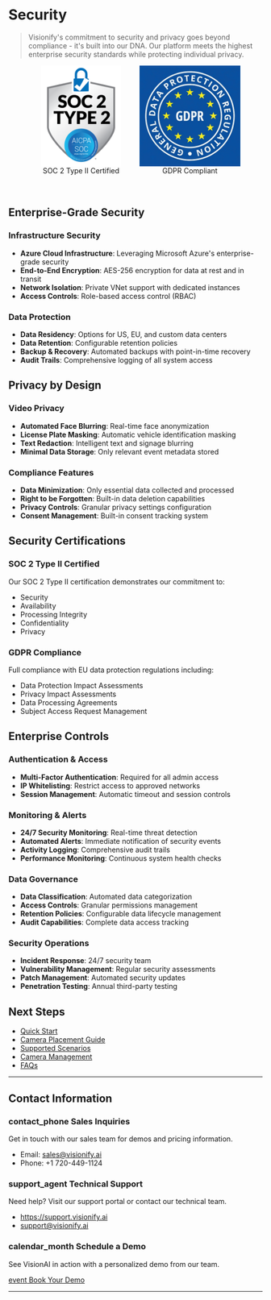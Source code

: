 # Security

> Visionify's commitment to security and privacy goes beyond compliance - it's built into our DNA. Our platform meets the highest enterprise security standards while protecting individual privacy.

<div class="certification-badges" style="display: flex; justify-content: center; gap: 1rem; align-items: flex-start;">
    <figure style="margin: 0; text-align: center; height: 250px; display: flex; flex-direction: column;">
        <img src="../../img/visionify-soc-2-type-2-compliance.png" width="200" style="height: 200px; object-fit: contain;" alt="SOC2 Type 2">
        <figcaption>SOC 2 Type II Certified</figcaption>
    </figure>
    <figure style="margin: 0; text-align: center; height: 250px; display: flex; flex-direction: column;">
        <img src="../../img/visionify-gdpr-compliance.jpg" width="200" style="height: 200px; object-fit: contain;" alt="GDPR">
        <figcaption>GDPR Compliant</figcaption>
    </figure>
</div>

## Enterprise-Grade Security

### Infrastructure Security
- **Azure Cloud Infrastructure**: Leveraging Microsoft Azure's enterprise-grade security
- **End-to-End Encryption**: AES-256 encryption for data at rest and in transit
- **Network Isolation**: Private VNet support with dedicated instances
- **Access Controls**: Role-based access control (RBAC)

### Data Protection
- **Data Residency**: Options for US, EU, and custom data centers
- **Data Retention**: Configurable retention policies
- **Backup & Recovery**: Automated backups with point-in-time recovery
- **Audit Trails**: Comprehensive logging of all system access

## Privacy by Design

### Video Privacy
- **Automated Face Blurring**: Real-time face anonymization
- **License Plate Masking**: Automatic vehicle identification masking
- **Text Redaction**: Intelligent text and signage blurring
- **Minimal Data Storage**: Only relevant event metadata stored

### Compliance Features
- **Data Minimization**: Only essential data collected and processed
- **Right to be Forgotten**: Built-in data deletion capabilities
- **Privacy Controls**: Granular privacy settings configuration
- **Consent Management**: Built-in consent tracking system

## Security Certifications

### SOC 2 Type II Certified
Our SOC 2 Type II certification demonstrates our commitment to:

- Security
- Availability
- Processing Integrity
- Confidentiality
- Privacy

### GDPR Compliance
Full compliance with EU data protection regulations including:

- Data Protection Impact Assessments
- Privacy Impact Assessments
- Data Processing Agreements
- Subject Access Request Management

## Enterprise Controls

### Authentication & Access
- **Multi-Factor Authentication**: Required for all admin access
- **IP Whitelisting**: Restrict access to approved networks
- **Session Management**: Automatic timeout and session controls

### Monitoring & Alerts
- **24/7 Security Monitoring**: Real-time threat detection
- **Automated Alerts**: Immediate notification of security events
- **Activity Logging**: Comprehensive audit trails
- **Performance Monitoring**: Continuous system health checks

### Data Governance
- **Data Classification**: Automated data categorization
- **Access Controls**: Granular permissions management
- **Retention Policies**: Configurable data lifecycle management
- **Audit Capabilities**: Complete data access tracking

### Security Operations
- **Incident Response**: 24/7 security team
- **Vulnerability Management**: Regular security assessments
- **Patch Management**: Automated security updates
- **Penetration Testing**: Annual third-party testing

## Next Steps

- [Quick Start](../overview/quick-start.md)
- [Camera Placement Guide](../overview/camera-placement-guide.md)
- [Supported Scenarios](../overview/scenarios.md)
- [Camera Management](../overview/cameras.md)
- [FAQs](../overview/faqs.md)


---

## Contact Information

<div class="grid-cards">
    <div class="grid-card">
        <h3><span class="material-symbols-outlined">contact_phone</span> Sales Inquiries</h3>
        <p>Get in touch with our sales team for demos and pricing information.</p>
        <ul class="contact-list">
            <li>Email: <a href="mailto:sales@visionify.ai">sales@visionify.ai</a></li>
            <li>Phone: +1 720-449-1124</li>
        </ul>
    </div>
    <div class="grid-card">
        <h3><span class="material-symbols-outlined">support_agent</span> Technical Support</h3>
        <p>Need help? Visit our support portal or contact our technical team.</p>
        <ul class="contact-list">
            <li><a href="https://support.visionify.ai">https://support.visionify.ai</a></li>
            <li><a href="mailto:support@visionify.ai">support@visionify.ai</a></li>
        </ul>
    </div>
    <div class="grid-card">
        <h3><span class="material-symbols-outlined">calendar_month</span> Schedule a Demo</h3>
        <p>See VisionAI in action with a personalized demo from our team.</p>
        <div class="demo-button">
            <a href="https://cal.com/visionify/30min" class="cta-button">
                <span class="material-symbols-outlined">event</span>
                Book Your Demo
            </a>
        </div>
    </div>
</div>

---